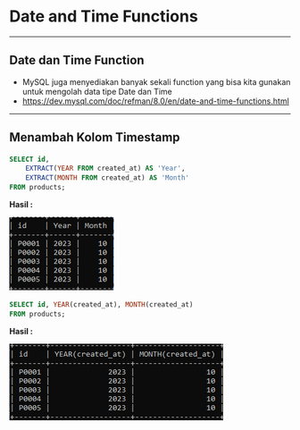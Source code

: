 # Date and Time Functions

---

## Date dan Time Function

- MySQL juga menyediakan banyak sekali function yang bisa kita gunakan untuk mengolah data tipe Date dan Time
- https://dev.mysql.com/doc/refman/8.0/en/date-and-time-functions.html

---

## Menambah Kolom Timestamp

```sql
SELECT id,
    EXTRACT(YEAR FROM created_at) AS 'Year',
    EXTRACT(MONTH FROM created_at) AS 'Month'
FROM products;
```

**Hasil :**

![1](../assets/img/26/1.PNG)

```sql
SELECT id, YEAR(created_at), MONTH(created_at)
FROM products;
```

**Hasil :**

![2](../assets/img/26/2.PNG)
